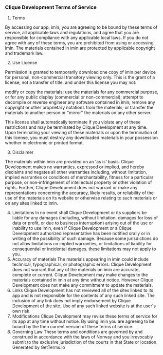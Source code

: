 
### Clique Development Terms of Service

1. Terms

By accessing our app, imin, you are agreeing to be bound by these terms of service, all applicable laws and regulations, and agree that you are responsible for compliance with any applicable local laws. If you do not agree with any of these terms, you are prohibited from using or accessing imin. The materials contained in imin are protected by applicable copyright and trademark law.

2. Use License

Permission is granted to temporarily download one copy of imin per device for personal, non-commercial transitory viewing only. This is the grant of a license, not a transfer of title, and under this license you may not:

modify or copy the materials;
use the materials for any commercial purpose, or for any public display (commercial or non-commercial);
attempt to decompile or reverse engineer any software contained in imin;
remove any copyright or other proprietary notations from the materials; or
transfer the materials to another person or "mirror" the materials on any other server.


This license shall automatically terminate if you violate any of these restrictions and may be terminated by Clique Development at any time. Upon terminating your viewing of these materials or upon the termination of this license, you must destroy any downloaded materials in your possession whether in electronic or printed format.

3. Disclaimer

The materials within imin are provided on an 'as is' basis. Clique Development makes no warranties, expressed or implied, and hereby disclaims and negates all other warranties including, without limitation, implied warranties or conditions of merchantability, fitness for a particular purpose, or non-infringement of intellectual property or other violation of rights.
Further, Clique Development does not warrant or make any representations concerning the accuracy, likely results, or reliability of the use of the materials on its website or otherwise relating to such materials or on any sites linked to imin.

4. Limitations
In no event shall Clique Development or its suppliers be liable for any damages (including, without limitation, damages for loss of data or profit, or due to business interruption) arising out of the use or inability to use imin, even if Clique Development or a Clique Development authorized representative has been notified orally or in writing of the possibility of such damage. Because some jurisdictions do not allow limitations on implied warranties, or limitations of liability for consequential or incidental damages, these limitations may not apply to you.
5. Accuracy of materials
The materials appearing in imin could include technical, typographical, or photographic errors. Clique Development does not warrant that any of the materials on imin are accurate, complete or current. Clique Development may make changes to the materials contained in imin at any time without notice. However Clique Development does not make any commitment to update the materials.
6. Links
Clique Development has not reviewed all of the sites linked to its app and is not responsible for the contents of any such linked site. The inclusion of any link does not imply endorsement by Clique Development of the site. Use of any such linked website is at the user's own risk.
7. Modifications
Clique Development may revise these terms of service for its app at any time without notice. By using imin you are agreeing to be bound by the then current version of these terms of service.
8. Governing Law
These terms and conditions are governed by and construed in accordance with the laws of Norway and you irrevocably submit to the exclusive jurisdiction of the courts in that State or location.
Generated by GetTerms.io 
